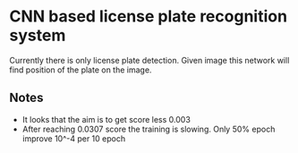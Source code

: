 # CNN based license plate recognition system

Currently there is only license plate detection. Given image this network will find position of the plate on the image.

## Notes

  * It looks that the aim is to get score less 0.003
  * After reaching 0.0307 score the training is slowing. Only  50% epoch improve 10^-4 per 10 epoch